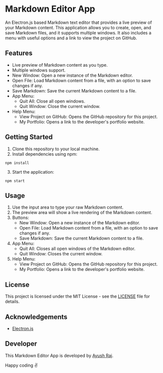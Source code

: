 # Markdown Editor App

An Electron.js based Markdown text editor that provides a live preview of your Markdown content. This application allows you to create, open, and save Markdown files, and it supports multiple windows. It also includes a menu with useful options and a link to view the project on GitHub.


## Features

- Live preview of Markdown content as you type.
- Multiple windows support.
- New Window: Open a new instance of the Markdown editor.
- Open File: Load Markdown content from a file, with an option to save changes if any.
- Save Markdown: Save the current Markdown content to a file.
- App Menu:
  - Quit All: Close all open windows.
  - Quit Window: Close the current window.
- Help Menu:
  - View Project on GitHub: Opens the GitHub repository for this project.
  - My Portfolio: Opens a link to the developer's portfolio website.

## Getting Started

1. Clone this repository to your local machine.
2. Install dependencies using npm:

```shell
npm install
```

3. Start the application:

```shell
npm start
```

## Usage

1. Use the input area to type your raw Markdown content.
2. The preview area will show a live rendering of the Markdown content.
3. Buttons:
   - New Window: Open a new instance of the Markdown editor.
   - Open File: Load Markdown content from a file, with an option to save changes if any.
   - Save Markdown: Save the current Markdown content to a file.
4. App Menu:
   - Quit All: Closes all open windows of the Markdown editor.
   - Quit Window: Closes the current window.
5. Help Menu:
   - View Project on GitHub: Opens the GitHub repository for this project.
   - My Portfolio: Opens a link to the developer's portfolio website.

## License

This project is licensed under the MIT License - see the [LICENSE](LICENSE) file for details.

## Acknowledgements

- [Electron.js](https://www.electronjs.org/)

## Developer

This Markdown Editor App is developed by [Ayush Raj](https://codelikeayush.github.io/Ayush-Portfolio/).



Happy coding ✌️

